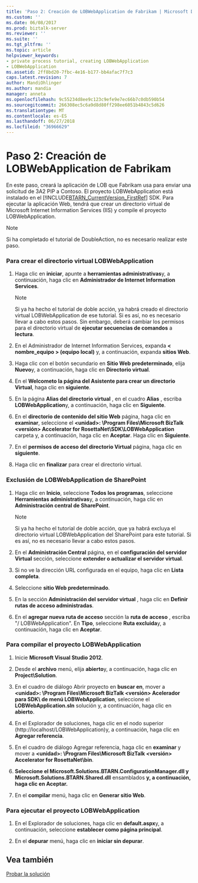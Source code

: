 ```yaml
---
title: 'Paso 2: Creación de LOBWebApplication de Fabrikam | Microsoft Docs'
ms.custom: ''
ms.date: 06/08/2017
ms.prod: biztalk-server
ms.reviewer: ''
ms.suite: ''
ms.tgt_pltfrm: ''
ms.topic: article
helpviewer_keywords:
- private process tutorial, creating LOBWebApplication
- LOBWebApplication
ms.assetid: 2ff8bd20-7fbc-4e16-b177-bb4afac7f7c3
caps.latest.revision: 7
author: MandiOhlinger
ms.author: mandia
manager: anneta
ms.openlocfilehash: 9c55234d8ee9c123c9efe9e7ec66b7c0db590b54
ms.sourcegitcommit: 266308ec5c6a9d8d80ff298ee6051b4843c5d626
ms.translationtype: MT
ms.contentlocale: es-ES
ms.lasthandoff: 06/27/2018
ms.locfileid: "36966629"
---
```

# <a name="step-2-creating-the-fabrikam-lobwebapplication"></a>Paso 2: Creación de LOBWebApplication de Fabrikam
En este paso, creará la aplicación de LOB que Fabrikam usa para enviar una solicitud de 3A2 PIP a Contoso. El proyecto LOBWebApplication está instalado en el [!INCLUDE[BTARN_CurrentVersion_FirstRef](../../includes/btarn-currentversion-firstref-md.md)] SDK. Para ejecutar la aplicación Web, tendrá que crear un directorio virtual de Microsoft Internet Information Services (IIS) y compile el proyecto LOBWebApplication.  
  
> [!NOTE]
>  Si ha completado el tutorial de DoubleAction, no es necesario realizar este paso.  
  
### <a name="to-create-the-lobwebapplication-virtual-directory"></a>Para crear el directorio virtual LOBWebApplication  
  
1.  Haga clic en **iniciar**, apunte a **herramientas administrativas**y, a continuación, haga clic en **Administrador de Internet Information Services**.  
  
    > [!NOTE]
    >  Si ya ha hecho el tutorial de doble acción, ya habrá creado el directorio virtual LOBWebApplication de ese tutorial. Si es así, no es necesario llevar a cabo estos pasos. Sin embargo, deberá cambiar los permisos para el directorio virtual de **ejecutar secuencias de comandos** a **lectura**.  
  
2.  En el Administrador de Internet Information Services, expanda **< nombre_equipo > (equipo local)** y, a continuación, expanda **sitios Web**.  
  
3.  Haga clic con el botón secundario en **Sitio Web predeterminado**, elija **Nuevo**y, a continuación, haga clic en **Directorio virtual**.  
  
4.  En el **Welcometo la página del Asistente para crear un directorio Virtual**, haga clic en **siguiente**.  
  
5.  En la página **Alias del directorio virtual** , en el cuadro **Alias** , escriba **LOBWebApplication**y, a continuación, haga clic en **Siguiente**.  
  
6.  En el **directorio de contenido del sitio Web** página, haga clic en **examinar**, seleccione el  **\<unidad\>: \Program Files\Microsoft BizTalk \<versión\> Accelerator for RosettaNet\SDK\LOBWebApplication** carpeta y, a continuación, haga clic en **Aceptar**. Haga clic en **Siguiente**.  
  
7.  En el **permisos de acceso del directorio Virtual** página, haga clic en **siguiente**.  
  
8.  Haga clic en **finalizar** para crear el directorio virtual.  
  
### <a name="excluding-lobwebapplication-from-sharepoint"></a>Exclusión de LOBWebApplication de SharePoint  
  
1.  Haga clic en **Inicio**, seleccione **Todos los programas**, seleccione **Herramientas administrativas**y, a continuación, haga clic en **Administración central de SharePoint**.  
  
    > [!NOTE]
    >  Si ya ha hecho el tutorial de doble acción, que ya habrá excluya el directorio virtual LOBWebApplication del SharePoint para este tutorial. Si es así, no es necesario llevar a cabo estos pasos.  
  
2.  En el **Administración Central** página, en el **configuración del servidor Virtual** sección, seleccione **extender o actualizar el servidor virtual**.  
  
3.  Si no ve la dirección URL configurada en el equipo, haga clic en **Lista completa**.  
  
4.  Seleccione **sitio Web predeterminado**.  
  
5.  En la sección **Administración del servidor virtual** , haga clic en **Definir rutas de acceso administradas**.  
  
6.  En el **agregar nueva ruta de acceso** sección la **ruta de acceso** , escriba "/ LOBWebApplication". En **Tipo**, seleccione **Ruta excluida**y, a continuación, haga clic en **Aceptar**.  
  
### <a name="to-build-the-lobwebapplication-project"></a>Para compilar el proyecto LOBWebApplication  
  
1.  Inicie **Microsoft Visual Studio 2012**.  
  
2.  Desde el **archivo** menú, elija **abierto**y, a continuación, haga clic en **Project\Solution**.  
  
3.  En el cuadro de diálogo Abrir proyecto en **buscar en**, mover a  **\<unidad\>: \Program Files\Microsoft BizTalk \<versión\> Acelerador para SDK\ de menú LOBWebApplication**, seleccione el **LOBWebApplication.sln** solución y, a continuación, haga clic en **abierto**.  
  
4.  En el Explorador de soluciones, haga clic en el nodo superior (http://localhost/LOBWebApplication)y, a continuación, haga clic en **Agregar referencia**.  
  
5.  En el cuadro de diálogo Agregar referencia, haga clic en **examinar** y mover a **\<unidad\>: \Program Files\Microsoft BizTalk \<versión\> Accelerator for RosettaNet\bin**.  
  
6.  **Seleccione el Microsoft.Solutions.BTARN.ConfigurationManager.dll y Microsoft.Solutions.BTARN.Shared.dll** ensamblados **y, a continuación, haga clic en Aceptar.**  
  
7.  En el **compilar** menú, haga clic en **Generar sitio Web**.  
  
### <a name="to-run-the-lobwebapplication-project"></a>Para ejecutar el proyecto LOBWebApplication  
  
1.  En el Explorador de soluciones, haga clic en **default.aspx**y, a continuación, seleccione **establecer como página principal**.  
  
2.  En el **depurar** menú, haga clic en **iniciar sin depurar**.  
  
## <a name="see-also"></a>Vea también  
 [Probar la solución](../../adapters-and-accelerators/accelerator-rosettanet/testing-the-solution.md)